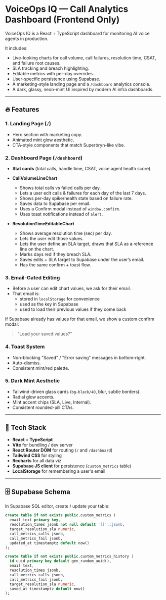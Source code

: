 # VoiceOps IQ — Call Analytics Dashboard (Frontend Only)

VoiceOps IQ is a React + TypeScript dashboard for monitoring AI voice agents in production.

It includes:

- Live-looking charts for call volume, call failures, resolution time, CSAT, and failure root causes.
- SLA tracking and breach highlighting.
- Editable metrics with per-day overrides.
- User-specific persistence using Supabase.
- A marketing-style landing page and a `/dashboard` analytics console.
- A dark, glassy, neon-mint UI inspired by modern AI infra dashboards.

---

## 🔥 Features

### 1. Landing Page (`/`)

- Hero section with marketing copy.
- Animated mint glow aesthetic.
- CTA-style components that match Superbryn-like vibe.

### 2. Dashboard Page (`/dashboard`)

- **Stat cards** (total calls, handle time, CSAT, voice agent health score).
- **CallVolumeLineChart**

  - Shows total calls vs failed calls per day.
  - Lets a user edit calls & failures for each day of the last 7 days.
  - Shows per-day spike/health state based on failure rate.
  - Saves data to Supabase per email.
  - Uses a Confirm modal instead of `window.confirm`.
  - Uses toast notifications instead of `alert`.

- **ResolutionTimeEditableChart**

  - Shows average resolution time (sec) per day.
  - Lets the user edit those values.
  - Lets the user define an SLA target, draws that SLA as a reference line on the chart.
  - Marks days red if they breach SLA.
  - Saves edits + SLA target to Supabase under the user’s email.
  - Has the same confirm + toast flow.

### 3. Email-Gated Editing

- Before a user can edit chart values, we ask for their email.
- That email is:
  - stored in `localStorage` for convenience
  - used as the key in Supabase
  - used to load their previous values if they come back

If Supabase already has values for that email, we show a custom confirm modal:

> "Load your saved values?"

### 4. Toast System

- Non-blocking "Saved" / "Error saving" messages in bottom-right.
- Auto-dismiss.
- Consistent mint/red palette.

### 5. Dark Mint Aesthetic

- Tailwind-driven glass cards (`bg-black/40`, blur, subtle borders).
- Radial glow accents.
- Mint accent chips (SLA, Live, Internal).
- Consistent rounded-pill CTAs.

---

## 🧱 Tech Stack

- **React + TypeScript**
- **Vite** for bundling / dev server
- **React Router DOM** for routing (`/` and `/dashboard`)
- **Tailwind CSS** for styling
- **Recharts** for all data viz
- **Supabase JS client** for persistence (`custom_metrics` table)
- **LocalStorage** for remembering a user's email

---

## 🗄 Supabase Schema

In Supabase SQL editor, create / update your table:

```sql
create table if not exists public.custom_metrics (
  email text primary key,
  resolution_times jsonb not null default '[]'::jsonb,
  target_resolution_sla numeric,
  call_metrics_calls jsonb,
  call_metrics_fail jsonb,
  updated_at timestamptz default now()
);

create table if not exists public.custom_metrics_history (
  id uuid primary key default gen_random_uuid(),
  email text,
  resolution_times jsonb,
  call_metrics_calls jsonb,
  call_metrics_fail jsonb,
  target_resolution_sla numeric,
  saved_at timestamptz default now()
);
```
